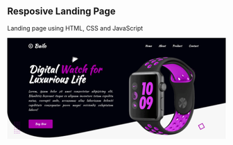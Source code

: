 ## Resposive Landing Page
Landing page using HTML, CSS and JavaScript

![screenshot](./screenshot.gif)